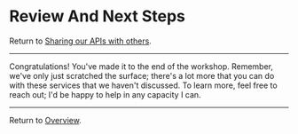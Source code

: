 # Review And Next Steps
Return to [Sharing our APIs with others](APIM.md).



---



Congratulations! You've made it to the end of the workshop. Remember, we've only just scratched the surface; there's a lot more that you can do with these services that we haven't discussed. To learn more, feel free to reach out; I'd be happy to help in any capacity I can.


---



Return to [Overview](ReadMe.md).

